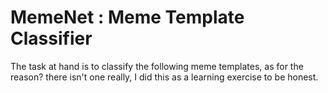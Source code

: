 # MemeNet : Meme Template Classifier

The task at hand is to classify the following meme templates, as for the reason? there isn't one really, I did this as a learning exercise to be honest.
